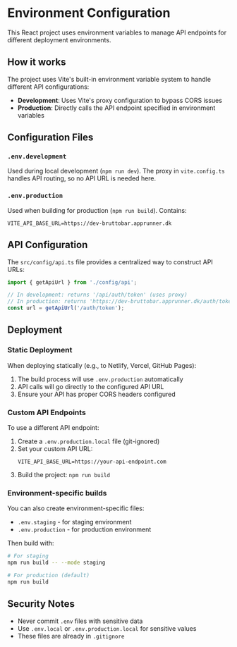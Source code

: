 # Environment Configuration

This React project uses environment variables to manage API endpoints for different deployment environments.

## How it works

The project uses Vite's built-in environment variable system to handle different API configurations:

- **Development**: Uses Vite's proxy configuration to bypass CORS issues
- **Production**: Directly calls the API endpoint specified in environment variables

## Configuration Files

### `.env.development`
Used during local development (`npm run dev`). The proxy in `vite.config.ts` handles API routing, so no API URL is needed here.

### `.env.production`
Used when building for production (`npm run build`). Contains:
```
VITE_API_BASE_URL=https://dev-bruttobar.apprunner.dk
```

## API Configuration

The `src/config/api.ts` file provides a centralized way to construct API URLs:

```typescript
import { getApiUrl } from './config/api';

// In development: returns '/api/auth/token' (uses proxy)
// In production: returns 'https://dev-bruttobar.apprunner.dk/auth/token'
const url = getApiUrl('/auth/token');
```

## Deployment

### Static Deployment

When deploying statically (e.g., to Netlify, Vercel, GitHub Pages):

1. The build process will use `.env.production` automatically
2. API calls will go directly to the configured API URL
3. Ensure your API has proper CORS headers configured

### Custom API Endpoints

To use a different API endpoint:

1. Create a `.env.production.local` file (git-ignored)
2. Set your custom API URL:
   ```
   VITE_API_BASE_URL=https://your-api-endpoint.com
   ```
3. Build the project: `npm run build`

### Environment-specific builds

You can also create environment-specific files:
- `.env.staging` - for staging environment
- `.env.production` - for production environment

Then build with:
```bash
# For staging
npm run build -- --mode staging

# For production (default)
npm run build
```

## Security Notes

- Never commit `.env` files with sensitive data
- Use `.env.local` or `.env.production.local` for sensitive values
- These files are already in `.gitignore`
